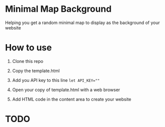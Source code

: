 # Minimal Map Background

Helping you get a random minimal map to display as the background of your website

# How to use

1. Clone this repo

2. Copy the template.html

3. Add you API key to this line `let API_KEY=""` 

4. Open your copy of template.html with a web browser

5. Add HTML code in the content area to create your website

# TODO


